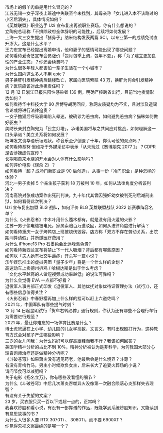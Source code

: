 市场上的假羊肉串是用什么冒充的？  
江苏无锡一女子深夜上班途中失联至今未找到，其母亲称「女儿进入本不该路过的小区后消失」，具体情况如何？  
《英雄联盟》职业选手 Uzi 宣布复出再战职业赛场，你有什么想说的？  
立陶宛总理称「不排除政府全体辞职的可能性」，后续将如何发展？  
上海一大三女生提出「猪鼻子」纳米结构发表两篇 SCI，以专业第一的成绩免试直升浙大，这是什么水平？  
王力宏宣布已经提出离婚申请，他和妻子的感情可能出现了哪些问题？  
如何看待爱奇艺宣布会员涨价「包月包季上调，包年不变」，称「为了建立更加良性的产业生态」？你还会续费吗？  
为什么很多年轻人都害怕一辈子生活在一个小城市？  
为什么国内这么多人不用 epic？  
男子换肝引发精神病后跳楼坠亡，家属向医院索赔 43 万，换肝为何会引发精神病？医院应该对此承担责任吗？  
12 月 12 日浙江已报告阳性感染者 139 例，明确严控跨省出行，目前当地疫情形势如何？  
如何看待华中科技大学 90 后博导胡玥回应，称网友质疑均为不实，且对涉及造谣言论或将进行法律追责？  
一女子撸猫后呼吸衰竭陷入晕迷，被确诊为恙虫病，如何避免恙虫病？猫咪如何做好驱虫？  
美防长亲封立陶宛为「民主灯塔」，承诺美国将与之共同应对挑战，如何理解这一口头承诺？美立关系将如何发展？  
杨坤发文谈华语乐坛现状，称音乐至少倒退了十年，你认可他的观点吗？  
如何看待基努·里维斯于外媒采访中表示「从未玩过《赛博朋克 2077 》」？CDPR 是否涉嫌虚假宣传？  
长期喝自来水烧的开水会对人体有什么影响吗？  
如何评价电影《误杀 2》？  
如何看待「超 7 成冷门新职业是 90 后创造」，从事一份「冷门职业」是种怎样的体验？  
河北一男子卖掉 5 个亲生孩子获利 18 万被判 10 年，如何从法律角度分析该判决？  
河南高院对张成功案作出死刑判决，九十年代其曾因强奸幼女被判死刑后减刑出狱，如何看待此次判决？  
Uzi 宣布复出加盟 BLG 战队，如何评价 BLG 英雄联盟战队 2022 新赛季阵容名单？  
为什么《火影忍者》中木叶用什么遁术都有，就是没有用火遁的火影？  
江苏一男子偷电缆被电死，家属索赔百万遭驳回，如何从法律角度进行解读？  
如何看待重庆一女子烤鸭店上班被烧伤毁容，店方称「双方不存在劳动关系，出院期间算请假」并断缴医疗费用？  
为什么 iPhone13 Pro 石墨色会比远峰蓝色贵?  
如何看待新西兰宣布将禁止下一代人吸烟？背后都有哪些原因？  
如何以「夫人她有社交牛逼症」开头写一篇小说？  
乐华娱乐推出的虚拟男团「量子少年」将是一个什么样的企划？  
高速动车上卖德州扒鸡 / 哈根达斯是出于什么考虑？  
「文化水平越高的人做短视频成功率越低」的说法可靠吗？  
为什么会觉得 EVA 一点都不好看？  
退役军人事务部正式印发《退役军人、其他优抚对象优待证管理办法（试行）》，还有哪些信息值得关注？  
《火影忍者》中春野樱再加上什么样的挂可以赶上六道佐鸣？  
2021 年，中国军队有哪些提气时刻？  
12 月 14 日起昆明试行「货车右转必停」通行规则，你认为还有哪些不合理行车行为需要进行规范？  
2021 年，最让你难忘的一场体育比赛是什么？  
博士虎爸逼在上小学、幼儿园的儿女学高数、文言文，有时出现殴打行为，这种教育方式会对孩子产生哪些影响？  
三岁的女儿问我：为什么妈妈可以穿高跟鞋而我不行？我该如何回答？  
美国学精神分析的占比不到 10%，精神分析被认为是非科学，为何我国大部分心理咨询师治疗还是做精神分析呢？  
《斗破苍穹》如果萧炎没有遇见药老，他最后会是什么境界？斗尊？  
有没有青梅竹马，男主小时候欺负女主，后来长大了追妻火葬场的小说？  
请问节食可以减肥吗？  
关于电影《扬名立万》，你有哪些没看懂的细节？  
为什么《斗破苍穹》中后几次萧炎吞噬异火没像第一次融合陨落心炎那样失去理智？  
有没有关于失望的文案？  
23 岁，买衣服只买一百以下或超一点的，正常吗？  
我喜欢炒股和看小说，有没有一部靠谱的作品，既能学到系统炒股知识，又能读到有意思故事的书？  
为什么人很多人要 RTX 3070Ti 、 3080Ti，而不要 6900XT ?  
你觉得央视文案最绝的是哪一个？  
